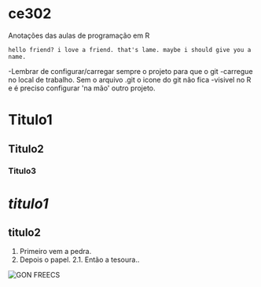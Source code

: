 # ce302

Anotações das aulas de programação em R

`hello friend? i love a friend. that's lame. maybe i should give you a name.`

-Lembrar de configurar/carregar sempre o projeto para que o git 
-carregue no local de trabalho. Sem o arquivo .git o icone do git não fica
-visivel no R e é preciso configurar 'na mão' outro projeto.

# Titulo1
## Titulo2
### Titulo3
# *titulo1*
## __titulo2__

1. Primeiro vem a pedra.
2. Depois o papel.
  2.1. Então a tesoura..
  
  ![GON FREECS](https://static.wikia.nocookie.net/hunterxhunter/images/3/3e/HxH2011_EP147_Gon_Portrait.png/revision/latest?cb=20230904181801)

